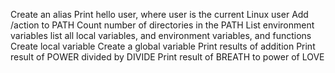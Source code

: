 Create an alias
Print hello user, where user is the current Linux user
Add /action to PATH
Count number of directories in the PATH
List environment variables
list all local variables, and environment variables, and functions
Create local variable
Create a global variable
Print results of addition
Print result of POWER divided by DIVIDE
Print result of BREATH to power of LOVE

